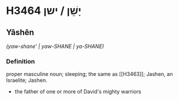 # H3464 יָשֵׁן / ישן

## Yâshên

_(yaw-shane' | yaw-SHANE | ya-SHANE)_

### Definition

proper masculine noun; sleeping; the same as [[H3463]]; Jashen, an Israelite; Jashen.

- the father of one or more of David's mighty warriors
